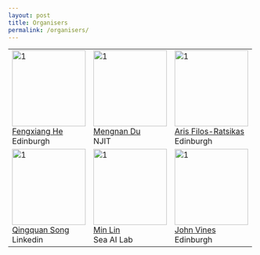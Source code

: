```yaml
---
layout: post
title: Organisers
permalink: /organisers/
---
```

<table>
  <tr>
    <td> 
      <img src="https://github.com/AI-Ads/web2024/blob/main/images/Fengxiang_He.jpg?raw=true"  alt="1" width = 150px height = 155px ><br />
      <a href="https://fengxianghe.github.io/">Fengxiang He</a><br />
      Edinburgh
    </td>
    <td> 
      <img src="https://github.com/AI-Ads/web2024/blob/main/images/Mengnan_Du.jpg?raw=true"  alt="1" width = 150px height = 155px ><br />
      <a href="https://mengnandu.com/">Mengnan Du</a><br />
      NJIT 
    </td>
    <td> 
      <img src="https://github.com/AI-Ads/web2024/blob/main/images/Aris_Filos-Ratsikas.jpg?raw=true"  alt="1" width = 150px height = 155px ><br />
      <a href="https://arisfilosratsikas.com/">Aris Filos-Ratsikas</a><br />
      Edinburgh
    </td>
  </tr>
  <tr>
    <td> 
      <img src="https://github.com/AI-Ads/web2024/blob/main/images/Qingquan_Song.jpg?raw=true"  alt="1" width = 150px height = 155px ><br />
      <a href="https://qingquansong.github.io/">Qingquan Song</a><br />
      Linkedin
    </td>
    <td> 
      <img src="https://github.com/AI-Ads/web2024/blob/main/images/Min_Lin.jpeg?raw=true"  alt="1" width = 150px height = 155px ><br />
      <a href="https://linmin.me/">Min Lin</a><br />
      Sea AI Lab
    </td>
    <td> 
      <img src="https://github.com/AI-Ads/web2024/blob/main/images/John_Vines.jpg?raw=true"  alt="1" width = 150px height = 155px ><br />
      <a href="https://www.designinformatics.org/person/john-vines/">John Vines</a><br />
      Edinburgh
    </td>
  </tr> 
</table>
